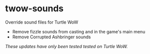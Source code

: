 # twow-sounds

Override sound files for Turtle WoW

* Remove fizzle sounds from casting and in the game's main menu
* Remove Corrupted Ashbringer sounds

_These updates have only been tested tested on Turtle WoW._
